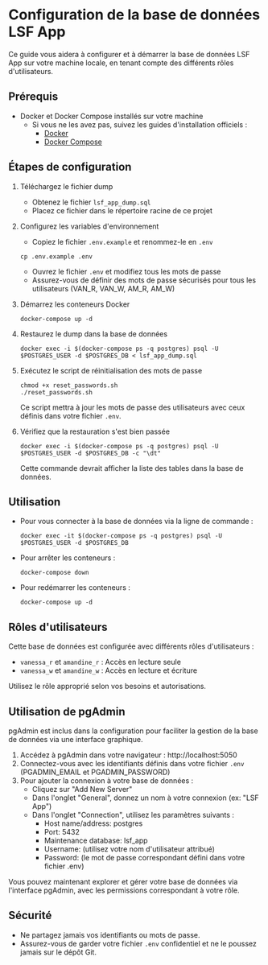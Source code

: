 # Configuration de la base de données LSF App

Ce guide vous aidera à configurer et à démarrer la base de données LSF App sur votre machine locale,
en tenant compte des différents rôles d'utilisateurs.

## Prérequis

- Docker et Docker Compose installés sur votre machine
  - Si vous ne les avez pas, suivez les guides d'installation officiels :
    - [Docker](https://docs.docker.com/get-docker/)
    - [Docker Compose](https://docs.docker.com/compose/install/)

## Étapes de configuration

1. Téléchargez le fichier dump
   - Obtenez le fichier `lsf_app_dump.sql` 
   - Placez ce fichier dans le répertoire racine de ce projet

2. Configurez les variables d'environnement
   - Copiez le fichier `.env.example` et renommez-le en `.env`
   ```
   cp .env.example .env
   ```
   - Ouvrez le fichier `.env` et modifiez tous les mots de passe 
   - Assurez-vous de définir des mots de passe sécurisés pour tous les utilisateurs (VAN_R, VAN_W, AM_R, AM_W)

3. Démarrez les conteneurs Docker
   ```
   docker-compose up -d
   ```

4. Restaurez le dump dans la base de données
   ```
   docker exec -i $(docker-compose ps -q postgres) psql -U $POSTGRES_USER -d $POSTGRES_DB < lsf_app_dump.sql
   ```

5. Exécutez le script de réinitialisation des mots de passe
   ```
   chmod +x reset_passwords.sh
   ./reset_passwords.sh
   ```
   Ce script mettra à jour les mots de passe des utilisateurs avec ceux définis dans votre fichier `.env`.

6. Vérifiez que la restauration s'est bien passée
   ```
   docker exec -i $(docker-compose ps -q postgres) psql -U $POSTGRES_USER -d $POSTGRES_DB -c "\dt"
   ```
   Cette commande devrait afficher la liste des tables dans la base de données.

## Utilisation

- Pour vous connecter à la base de données via la ligne de commande :
  ```
  docker exec -it $(docker-compose ps -q postgres) psql -U $POSTGRES_USER -d $POSTGRES_DB
  ```
- Pour arrêter les conteneurs :
  ```
  docker-compose down
  ```
- Pour redémarrer les conteneurs :
  ```
  docker-compose up -d
  ```

## Rôles d'utilisateurs

Cette base de données est configurée avec différents rôles d'utilisateurs :

- `vanessa_r` et `amandine_r` : Accès en lecture seule
- `vanessa_w` et `amandine_w` : Accès en lecture et écriture

Utilisez le rôle approprié selon vos besoins et autorisations.

## Utilisation de pgAdmin

pgAdmin est inclus dans la configuration pour faciliter la gestion de la base de données via une interface graphique.

1. Accédez à pgAdmin dans votre navigateur : http://localhost:5050
2. Connectez-vous avec les identifiants définis dans votre fichier `.env` (PGADMIN_EMAIL et PGADMIN_PASSWORD)
3. Pour ajouter la connexion à votre base de données :
   - Cliquez sur "Add New Server"
   - Dans l'onglet "General", donnez un nom à votre connexion (ex: "LSF App")
   - Dans l'onglet "Connection", utilisez les paramètres suivants :
     - Host name/address: postgres
     - Port: 5432
     - Maintenance database: lsf_app
     - Username: (utilisez votre nom d'utilisateur attribué)
     - Password: (le mot de passe correspondant défini dans votre fichier .env)

Vous pouvez maintenant explorer et gérer votre base de données via l'interface pgAdmin, avec les permissions correspondant à votre rôle.

## Sécurité

- Ne partagez jamais vos identifiants ou mots de passe.
- Assurez-vous de garder votre fichier `.env` confidentiel et ne le poussez jamais sur le dépôt Git.
